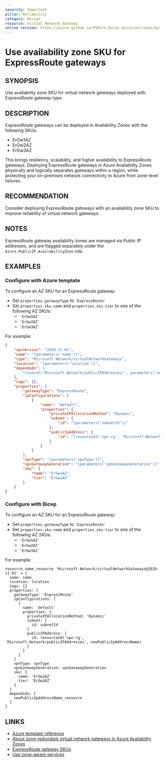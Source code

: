 ```yaml
---
severity: Important
pillar: Reliability
category: Design
resource: Virtual Network Gateway
online version: https://azure.github.io/PSRule.Rules.Azure/en/rules/Azure.VNG.ERAvailabilityZoneSKU/
---
```


# Use availability zone SKU for ExpressRoute gateways

## SYNOPSIS

Use availability zone SKU for virtual network gateways deployed with ExpressRoute gateway type.

## DESCRIPTION

ExpressRoute gateways can be deployed in Availability Zones with the following SKUs:

- ErGw1AZ
- ErGw2AZ
- ErGw3AZ

This brings resiliency, scalability, and higher availability to ExpressRoute gateways.
Deploying ExpressRoute gateways in Azure Availability Zones physically and logically separates gateways within a region, while protecting your on-premises network connectivity to Azure from zone-level failures.

## RECOMMENDATION

Consider deploying ExpressRoute gateways with an availability zone SKU to improve reliability of virtual network gateways.

## NOTES

ExpressRoute gateway availability zones are managed via Public IP addresses, and are flagged separately under the `Azure.PublicIP.AvailabilityZone` rule.

## EXAMPLES

### Configure with Azure template

To configure an AZ SKU for an ExpressRoute gateway:

- Set `properties.gatewayType` to `'ExpressRoute'`
- Set `properties.sku.name` and `properties.sku.tier` to one of the following AZ SKUs:
  - `'ErGw1AZ'`
  - `'ErGw2AZ'`
  - `'ErGw3AZ'`

For example:

```json
{
    "apiVersion": "2020-11-01",
    "name": "[parameters('name')]",
    "type": "Microsoft.Network/virtualNetworkGateways",
    "location": "[parameters('location')]",
    "dependsOn": [
        "[concat('Microsoft.Network/publicIPAddresses/', parameters('newPublicIpAddressName'))]"
    ],
    "tags": {},
    "properties": {
        "gatewayType": "ExpressRoute",
        "ipConfigurations": [
            {
                "name": "default",
                "properties": {
                    "privateIPAllocationMethod": "Dynamic",
                    "subnet": {
                        "id": "[parameters('subnetId')]"
                    },
                    "publicIpAddress": {
                        "id": "[resourceId('vpn-rg', 'Microsoft.Network/publicIPAddresses', parameters('newPublicIpAddressName'))]"
                    }
                }
            }
        ],
        "vpnType": "[parameters('vpnType')]",
        "vpnGatewayGeneration": "[parameters('vpnGatewayGeneration')]",
        "sku": {
            "name": "ErGw1AZ",
            "tier": "ErGw1AZ"
        }
    }
}
```

### Configure with Bicep

To configure an AZ SKU for an ExpressRoute gateway:

- Set `properties.gatewayType` to `'ExpressRoute'`
- Set `properties.sku.name` and `properties.sku.tier` to one of the following AZ SKUs:
  - `'ErGw1AZ'`
  - `'ErGw2AZ'`
  - `'ErGw3AZ'`

For example:

```bicep
resource name_resource 'Microsoft.Network/virtualNetworkGateways@2020-11-01' = {
  name: name
  location: location
  tags: {}
  properties: {
    gatewayType: 'ExpressRoute'
    ipConfigurations: [
      {
        name: 'default'
        properties: {
          privateIPAllocationMethod: 'Dynamic'
          subnet: {
            id: subnetId
          }
          publicIPAddress: {
            id: resourceId('vpn-rg', 'Microsoft.Network/publicIPAddresses', newPublicIpAddressName)
          }
        }
      }
    ]
    vpnType: vpnType
    vpnGatewayGeneration: vpnGatewayGeneration
    sku: {
      name: 'ErGw1AZ'
      tier: 'ErGw1AZ'
    }
  }
  dependsOn: [
    newPublicIpAddressName_resource
  ]
}
```

## LINKS

- [Azure template reference](https://docs.microsoft.com/azure/templates/microsoft.network/virtualnetworkgateways?tabs=json)
- [About zone-redundant virtual network gateways in Azure Availability Zones](https://docs.microsoft.com/azure/vpn-gateway/about-zone-redundant-vnet-gateways)
- [ExpressRoute gateway SKUs](https://docs.microsoft.com/azure/expressroute/expressroute-about-virtual-network-gateways#gwsku)
- [Use zone-aware services](https://learn.microsoft.com/azure/architecture/framework/resiliency/design-best-practices#use-zone-aware-services)
